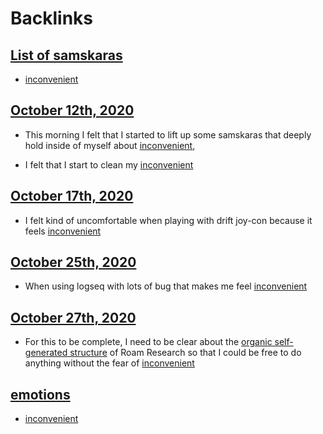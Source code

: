 
# Backlinks
## [List of samskaras](<List of samskaras.md>)
- [inconvenient](<inconvenient.md>)

## [October 12th, 2020](<October 12th, 2020.md>)
- This morning I felt that I started to lift up some samskaras that deeply hold inside of myself about [inconvenient](<inconvenient.md>),

- I felt that I start to clean my [inconvenient](<inconvenient.md>)

## [October 17th, 2020](<October 17th, 2020.md>)
- I felt kind of uncomfortable when playing with drift joy-con because it feels [inconvenient](<inconvenient.md>)

## [October 25th, 2020](<October 25th, 2020.md>)
- When using logseq with lots of bug that makes me feel [inconvenient](<inconvenient.md>)

## [October 27th, 2020](<October 27th, 2020.md>)
- For this to be complete, I need to be clear about the [organic self-generated structure](<organic self-generated structure.md>) of Roam Research so that I could be free to do anything without the fear of [inconvenient](<inconvenient.md>)

## [emotions](<emotions.md>)
- [inconvenient](<inconvenient.md>)

